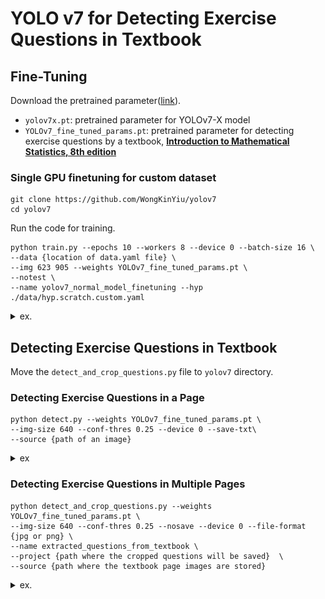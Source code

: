 # YOLO v7 for Detecting Exercise Questions in Textbook

## Fine-Tuning
Download the pretrained parameter([link](https://drive.google.com/drive/folders/1irEt-TOAn0N1XDr1AVw2OAW9sxGzWatE?usp=sharing)).

- `yolov7x.pt`: pretrained parameter for YOLOv7-X model
- `YOLOv7_fine_tuned_params.pt`: pretrained parameter for detecting exercise questions by a textbook, [**Introduction to Mathematical Statistics, 8th edition**](../../dataset/Introduction_to_Mathematical_Statistics.pdf)


### Single GPU finetuning for custom dataset

```
git clone https://github.com/WongKinYiu/yolov7
cd yolov7
```

Run the code for training.
```
python train.py --epochs 10 --workers 8 --device 0 --batch-size 16 \
--data {location of data.yaml file} \
--img 623 905 --weights YOLOv7_fine_tuned_params.pt \
--notest \
--name yolov7_normal_model_finetuning --hyp ./data/hyp.scratch.custom.yaml
```

<details>
<summary> ex. </summary>
<div markdwon="1">
<pre><code>
python train.py --epochs 10 --workers 8 --device 0 --batch-size 16 \
--data /content/drive/MyDrive/Github/dataset/textbook_data_for_yolov7/data.yaml \
--img 623 905 --weights YOLOv7_fine_tuned_params.pt \
--notest \
--name yolov7_normal_model_finetuning --hyp ./data/hyp.scratch.custom.yaml
</pre></code>
</div>
</details>

## Detecting Exercise Questions in Textbook
Move the `detect_and_crop_questions.py` file to `yolov7` directory.

### Detecting Exercise Questions in a Page
```
python detect.py --weights YOLOv7_fine_tuned_params.pt \
--img-size 640 --conf-thres 0.25 --device 0 --save-txt\
--source {path of an image}
```

<details>
<summary> ex </summary>
<div markdown="1">
<pre><code>
python detect.py --weights YOLOv7_fine_tuned_params.pt \
--img-size 640 --conf-thres 0.25 --device 0 --save-txt\
--source /example_images1/Introduction-to-Mathematical-Statistics-8th-Edition-by-Robert-Hogg-Joseph-McKean-Allen-Craig_39.jpg</code>
</pre>

Example result

![](./README_imgs/example_result_for_a_page.jpg)

</div>
</details>

### Detecting Exercise Questions in Multiple Pages


```
python detect_and_crop_questions.py --weights YOLOv7_fine_tuned_params.pt \
--img-size 640 --conf-thres 0.25 --nosave --device 0 --file-format {jpg or png} \
--name extracted_questions_from_textbook \
--project {path where the cropped questions will be saved}  \
--source {path where the textbook page images are stored}
```

<details>
<summary> ex. </summary>
<div markdwon="1">
<pre><code>
python detect_and_crop_questions.py --weights YOLOv7_fine_tuned_params.pt \
--img-size 640 --conf-thres 0.25 --nosave --device 0 --file-format jpg \
--name extracted_questions_from_textbook \
--project /content/drive/MyDrive/extracted_questions_from_textbook_data_0409  \
--source /content/drive/MyDrive/mathematical_statistics_textbook
</pre></code>
</div>

Example results

- Exercise 2.4.6

    ![](./README_imgs/question_2.4.6.jpg)

- Exercise 3.6.4

    ![](./README_imgs/question_3.6.4.jpg)
</details>


